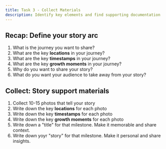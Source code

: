 ```yaml
---
title: Task 3 - Collect Materials
description: Identify key elements and find supporting documentation
---
```




## Recap: Define your story arc

1. What is the journey you want to share?
1. What are the key **locations** in your journey?
1. What are the key **timestamps** in your journey?
1. What are the key **growth moments** in your journey?
1. Why do you want to share your story?
1. What do you want your audience to take away from your story?

## Collect: Story support materials

1. Collect 10-15 photos that tell your story
1. Write down the key **locations** for each photo
1. Write down the key **timestamps** for each photo
1. Write down the key **growth moments** for each photo
1. Write down a "title" for that milestone. Make it memorable and share context.
1. Write down yoyr "story" for that milestone. Make it personal and share insights.

<br/>